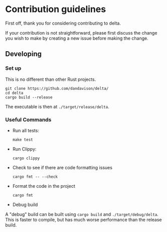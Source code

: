 # Contribution guidelines

First off, thank you for considering contributing to delta.

If your contribution is not straightforward, please first discuss the change you
wish to make by creating a new issue before making the change.

## Developing

### Set up

This is no different than other Rust projects.

```shell
git clone https://github.com/dandavison/delta/
cd delta
cargo build --release
```

The executable is then at `./target/release/delta`.

### Useful Commands

- Run all tests:

  ```shell
  make test
  ```

- Run Clippy:

  ```shell
  cargo clippy
  ```

- Check to see if there are code formatting issues

  ```shell
  cargo fmt -- --check
  ```

- Format the code in the project

  ```shell
  cargo fmt
  ```

- Debug build

A "debug" build can be built using `cargo build` and
`./target/debug/delta`. This is faster to compile, but has much worse
performance than the release build.
